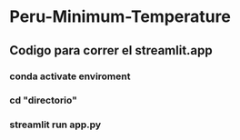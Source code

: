 # Peru-Minimum-Temperature

## Codigo para correr el streamlit.app 
### conda activate enviroment
### cd "directorio"
### streamlit run app.py
